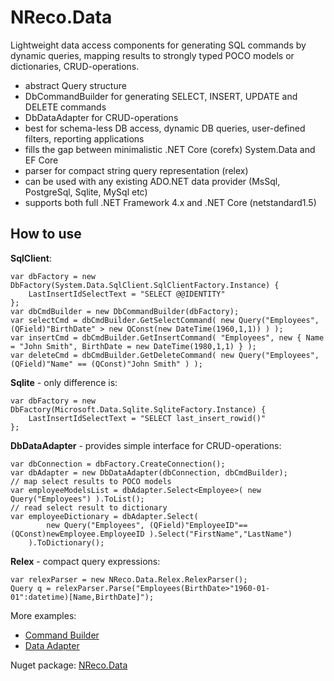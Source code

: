 # NReco.Data
Lightweight data access components for generating SQL commands by dynamic queries, mapping results to strongly typed POCO models or dictionaries, CRUD-operations. 

* abstract Query structure
* DbCommandBuilder for generating SELECT, INSERT, UPDATE and DELETE commands 
* DbDataAdapter for CRUD-operations
* best for schema-less DB access, dynamic DB queries, user-defined filters, reporting applications 
* fills the gap between minimalistic .NET Core (corefx) System.Data and EF Core 
* parser for compact string query representation (relex)
* can be used with any existing ADO.NET data provider (MsSql, PostgreSql, Sqlite, MySql etc)
* supports both full .NET Framework 4.x and .NET Core (netstandard1.5)

## How to use 	
**SqlClient**:
```
var dbFactory = new DbFactory(System.Data.SqlClient.SqlClientFactory.Instance) {
	LastInsertIdSelectText = "SELECT @@IDENTITY"
};
var dbCmdBuilder = new DbCommandBuilder(dbFactory);
var selectCmd = dbCmdBuilder.GetSelectCommand( new Query("Employees", (QField)"BirthDate" > new QConst(new DateTime(1960,1,1)) ) );
var insertCmd = dbCmdBuilder.GetInsertCommand( "Employees", new { Name = "John Smith", BirthDate = new DateTime(1980,1,1) } );
var deleteCmd = dbCmdBuilder.GetDeleteCommand( new Query("Employees", (QField)"Name" == (QConst)"John Smith" ) );
```
**Sqlite** - only difference is:
```
var dbFactory = new DbFactory(Microsoft.Data.Sqlite.SqliteFactory.Instance) {
	LastInsertIdSelectText = "SELECT last_insert_rowid()"
};
```
**DbDataAdapter** - provides simple interface for CRUD-operations:
```
var dbConnection = dbFactory.CreateConnection();
var dbAdapter = new DbDataAdapter(dbConnection, dbCmdBuilder);
// map select results to POCO models
var employeeModelsList = dbAdapter.Select<Employee>( new Query("Employees") ).ToList(); 
// read select result to dictionary
var employeeDictionary = dbAdapter.Select( 
		new Query("Employees", (QField)"EmployeeID"==(QConst)newEmployee.EmployeeID ).Select("FirstName","LastName") 
	).ToDictionary();
```

**Relex** - compact query expressions:
```
var relexParser = new NReco.Data.Relex.RelexParser();
Query q = relexParser.Parse("Employees(BirthDate>"1960-01-01":datetime)[Name,BirthDate]");
```

More examples:
* [Command Builder](https://github.com/nreco/data/tree/master/examples/SqliteDemo.CommandBuilder)
* [Data Adapter](https://github.com/nreco/data/tree/master/examples/SqliteDemo.DataAdapter)

Nuget package: [NReco.Data](https://www.nuget.org/packages/NReco.Data/)